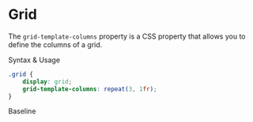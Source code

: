# Grid

The `grid-template-columns` property is a CSS property that allows you to define the columns of a grid.

Syntax & Usage

```css
.grid {
    display: grid;
    grid-template-columns: repeat(3, 1fr);
}
```

Baseline

<BaselineChecker feature-name="grid" />
